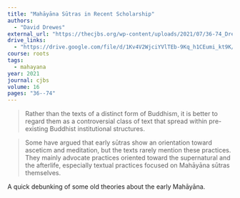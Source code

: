 ```yaml
---
title: "Mahāyāna Sūtras in Recent Scholarship"
authors:
  - "David Drewes"
external_url: "https://thecjbs.org/wp-content/uploads/2021/07/36-74_Drewes_Mahayana-Sutras.pdf"
drive_links:
  - "https://drive.google.com/file/d/1Kv4V2WjciYVlTEb-9Kq_h1CEumi_kt9K/view?usp=drivesdk"
course: roots
tags:
  - mahayana
year: 2021
journal: cjbs
volume: 16
pages: "36--74"
---
```


> Rather than the texts of a distinct form of Buddhism, it is better to regard them as a controversial class of text that spread within pre-existing Buddhist institutional structures.

> Some have argued that early sūtras show an orientation toward asceticm and meditation, but the texts rarely mention these practices.
They mainly advocate practices oriented toward the supernatural and the afterlife, especially textual practices focused on Mahāyāna sūtras themselves.

A quick debunking of some old theories about the early Mahāyāna.
